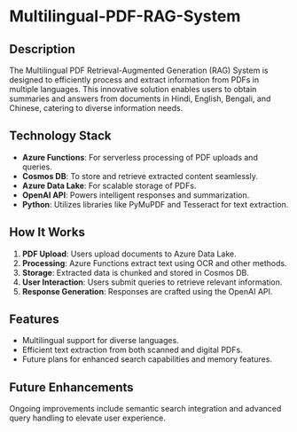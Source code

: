 # Multilingual-PDF-RAG-System


## Description

The Multilingual PDF Retrieval-Augmented Generation (RAG) System is designed to efficiently process and extract information from PDFs in multiple languages. This innovative solution enables users to obtain summaries and answers from documents in Hindi, English, Bengali, and Chinese, catering to diverse information needs.

## Technology Stack

- **Azure Functions**: For serverless processing of PDF uploads and queries.
- **Cosmos DB**: To store and retrieve extracted content seamlessly.
- **Azure Data Lake**: For scalable storage of PDFs.
- **OpenAI API**: Powers intelligent responses and summarization.
- **Python**: Utilizes libraries like PyMuPDF and Tesseract for text extraction.

## How It Works

1. **PDF Upload**: Users upload documents to Azure Data Lake.
2. **Processing**: Azure Functions extract text using OCR and other methods.
3. **Storage**: Extracted data is chunked and stored in Cosmos DB.
4. **User Interaction**: Users submit queries to retrieve relevant information.
5. **Response Generation**: Responses are crafted using the OpenAI API.

## Features

- Multilingual support for diverse languages.
- Efficient text extraction from both scanned and digital PDFs.
- Future plans for enhanced search capabilities and memory features.

## Future Enhancements

Ongoing improvements include semantic search integration and advanced query handling to elevate user experience.
